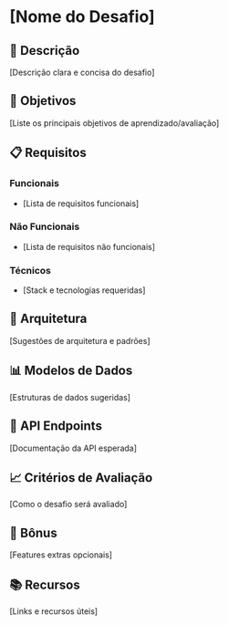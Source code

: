 # [Nome do Desafio]

## 📝 Descrição

[Descrição clara e concisa do desafio]

## 🎯 Objetivos

[Liste os principais objetivos de aprendizado/avaliação]

## 📋 Requisitos

### Funcionais

- [Lista de requisitos funcionais]

### Não Funcionais

- [Lista de requisitos não funcionais]

### Técnicos

- [Stack e tecnologias requeridas]

## 📐 Arquitetura

[Sugestões de arquitetura e padrões]

## 📊 Modelos de Dados

[Estruturas de dados sugeridas]

## 🔗 API Endpoints

[Documentação da API esperada]

## 📈 Critérios de Avaliação

[Como o desafio será avaliado]

## 🎁 Bônus

[Features extras opcionais]

## 📚 Recursos

[Links e recursos úteis]
